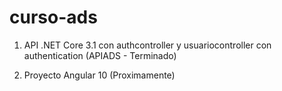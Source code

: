 # curso-ads
1) API .NET Core 3.1 con authcontroller y usuariocontroller con authentication (APIADS - Terminado)

2) Proyecto Angular 10 (Proximamente)
